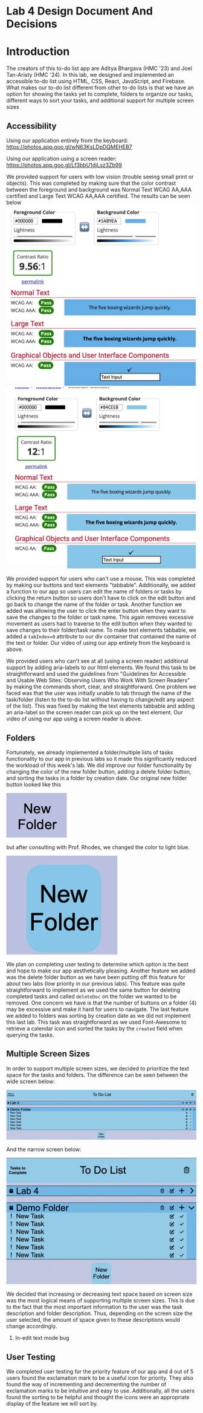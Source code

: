 # Lab 4 Design Document And Decisions

# Introduction
The creators of this to-do list app are Aditya Bhargava (HMC '23) and Joel Tan-Aristy (HMC '24). In this lab, 
we designed and implemented an accessible to-do list using HTML, CSS, React, JavaScript, and Firebase. What makes our 
to-do list different from other to-do lists is that we have an option for showing the tasks yet to complete, folders to 
organize our tasks, different ways to sort your tasks, and additional support for multiple screen sizes  

## Accessibility
Using our application entirely from the keyboard: https://photos.app.goo.gl/wN63KsLDpDQMEHEB7

Using our application using a screen reader: https://photos.app.goo.gl/Lf3bbU1djLsz3Zb99

We provided support for users with low vision (trouble seeing small print or objects). This was completed by making sure 
that the color contrast between the foreground and background was Normal Text WCAG AA,AAA certified and Large Text WCAG 
AA,AAA certified. The results can be seen below
![contrastChecker1](contrastChecker1.png)
![contrastChecker2](contrastChecker2.png)

We provided support for users who can't use a mouse. This was completed by making our buttons and text elements "tabbable".
Additionally, we added a function to our app so users can edit the name of folders or tasks by clicking the return button
so users don't have to click on the edit button and go back to change the name of the folder or task. Another function we
added was allowing the user to click the enter button when they want to save the changes to the folder or task name. This
again removes excessive movement as users had to traverse to the edit button when they wanted to save changes to their 
folder/task name. To make text elements tabbable, we added a ```tabIndex=0``` attribute to our div container that contained 
the name of the text or folder. Our video of using our app entirely from the keyboard is above. 

We provided users who can't see at all (using a screen reader) additional support by adding aria-labels to our html elements. We found this
task to be straightforward and used the guidelines from "Guidelines for Accessible and Usable Web Sites: Observing Users 
Who Work With Screen Readers" by making the commands short, clear, and straightforward. One problem we faced was that the
user was initially unable to tab through the name of the task/folder (listen to the to-do list without having to change/edit
any aspect of the list). This was fixed by making the text elements tabbable and adding an aria-label so the screen reader
can pick up on the text element. Our video of using our app using a screen reader is above.

## Folders
Fortunately, we already implemented a folder/multiple lists of tasks functionality to our app in previous labs so it made
this significantly reduced the workload of this week's lab. We did improve our folder functionality by changing the color
of the new folder button, adding a delete folder button, and sorting the tasks in a folder by creation date. Our original
new folder button looked like this 

![oldNewFolderButton](oldNewFolderButton.png) 

but after consulting with Prof. Rhodes, we changed the color to light blue. 

![newNewFolderButton](newNewFolderButton.png)

We plan on completing user testing to determine which option is the best and hope to make our app
aesthetically pleasing. Another feature we added was the delete folder button as we have been putting off this feature
for about two labs (low priority in our previous labs). This feature was quite straightforward to implement as we used the
same button for deleting completed tasks and called ```deleteDoc``` on the folder we wanted to be removed. One concern we have
is that the number of buttons on a folder (4) may be excessive and make it hard for users to navigate. The last feature 
we added to folders was sorting by creation date as we did not implement this last lab. This task was straightforward as
we used Font-Awesome to retrieve a calendar icon and sorted the tasks by the ```created``` field when querying the tasks.

## Multiple Screen Sizes
In order to support multiple screen sizes, we decided to prioritize the text space for the tasks and folders. The 
difference can be seen between the wide screen below:

![wideScreen](wideScreen.png)

And the narrow screen below:

![narrowScreen](narrowScreen.png)

We decided that increasing or decreasing text space based on screen size was the most logical means of supporting multiple
screen sizes. This is due to the fact that the most important information to the user was the task description and folder
description. Thus, depending on the screen size the user selected, the amount of space given to these descriptions would 
change accordingly.
1) In-edit text mode bug


## User Testing
We completed user testing for the priority feature of our app and 4 out of 5 users found the exclamation mark to be a
useful icon for priority. They also found the way of incrementing and decrementing the number of exclamation marks to be
intuitive and easy to use. Additionally, all the users found the sorting to be helpful and thought the icons were an
appropriate display of the feature we will sort by. 



